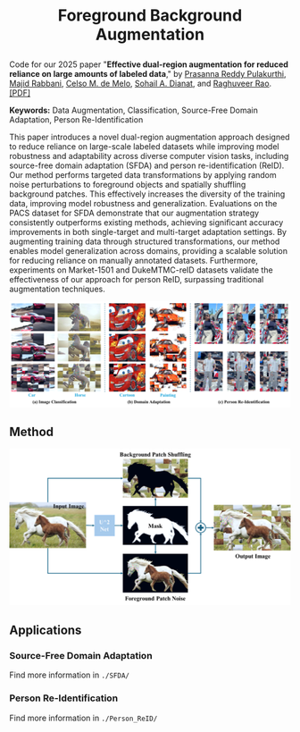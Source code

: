 # <p align="center"> Foreground Background Augmentation </p>

Code for our 2025 paper "**Effective dual-region augmentation for reduced reliance on large amounts of labeled data**,"
by [Prasanna Reddy Pulakurthi](https://www.prasannapulakurthi.com/), [Majid Rabbani](https://www.rit.edu/directory/mxreee-majid-rabbani), [Celso M. de Melo](https://celsodemelo.net/), [Sohail A. Dianat](https://www.rit.edu/directory/sadeee-sohail-dianat), and [Raghuveer Rao](https://ieeexplore.ieee.org/author/37281258600). [[PDF]](https://arxiv.org/abs/2504.13077)

**Keywords:** Data Augmentation, Classification, Source-Free Domain Adaptation, Person Re-Identification

This paper introduces a novel dual-region augmentation approach designed to reduce reliance on large-scale labeled datasets while improving model robustness and adaptability across diverse computer vision tasks, including source-free domain adaptation (SFDA) and person re-identification (ReID). Our method performs targeted data transformations by applying random noise perturbations to foreground objects and spatially shuffling background patches. This effectively increases the diversity of the training data, improving model robustness and generalization. Evaluations on the PACS dataset for SFDA demonstrate that our augmentation strategy consistently outperforms existing methods, achieving significant accuracy improvements in both single-target and multi-target adaptation settings. By augmenting training data through structured transformations, our method enables model generalization across domains, providing a scalable solution for reducing reliance on manually annotated datasets. Furthermore, experiments on Market-1501 and DukeMTMC-reID datasets validate the effectiveness of our approach for person ReID, surpassing traditional augmentation techniques.

![examples](assets/examples.png)

## Method
![method](assets/method.png)

## Applications

### Source-Free Domain Adaptation
Find more information in `./SFDA/`

### Person Re-Identification
Find more information in `./Person_ReID/`
